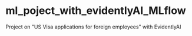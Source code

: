 # ml_poject_with_evidentlyAI_MLflow
Project on "US Visa applications for foreign employees" with EvidentlyAI
